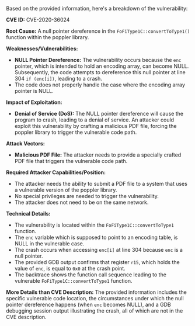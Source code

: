 Based on the provided information, here's a breakdown of the vulnerability:

**CVE ID:** CVE-2020-36024

**Root Cause:** A null pointer dereference in the `FoFiType1C::convertToType1()` function within the poppler library.

**Weaknesses/Vulnerabilities:**
*   **NULL Pointer Dereference:** The vulnerability occurs because the `enc` pointer, which is intended to hold an encoding array, can become NULL. Subsequently, the code attempts to dereference this null pointer at line 304 `if (enc[i])`, leading to a crash.
*   The code does not properly handle the case where the encoding array pointer is NULL.

**Impact of Exploitation:**
*   **Denial of Service (DoS):** The NULL pointer dereference will cause the program to crash, leading to a denial of service. An attacker could exploit this vulnerability by crafting a malicious PDF file, forcing the poppler library to trigger the vulnerable code path.

**Attack Vectors:**
*   **Malicious PDF File:** The attacker needs to provide a specially crafted PDF file that triggers the vulnerable code path.

**Required Attacker Capabilities/Position:**
*   The attacker needs the ability to submit a PDF file to a system that uses a vulnerable version of the poppler library.
*   No special privileges are needed to trigger the vulnerability.
*   The attacker does not need to be on the same network.

**Technical Details:**
*   The vulnerability is located within the `FoFiType1C::convertToType1` function.
*   The `enc` variable which is supposed to point to an encoding table, is NULL in the vulnerable case.
*   The crash occurs when accessing `enc[i]` at line 304 because `enc` is a null pointer.
*   The provided GDB output confirms that register `r15`, which holds the value of `enc`, is equal to `0x0` at the crash point.
*   The backtrace shows the function call sequence leading to the vulnerable `FoFiType1C::convertToType1` function.

**More Details than CVE Description:**
The provided information includes the specific vulnerable code location, the circumstances under which the null pointer dereference happens (when `enc` becomes NULL), and a GDB debugging session output illustrating the crash, all of which are not in the CVE description.